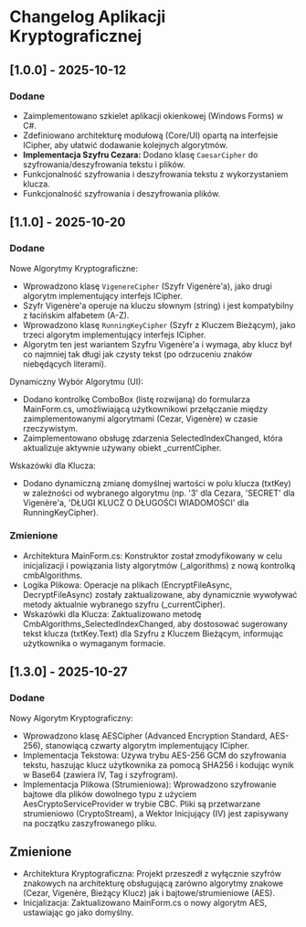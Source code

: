 # Changelog Aplikacji Kryptograficznej 

## [1.0.0] - 2025-10-12
### Dodane
- Zaimplementowano szkielet aplikacji okienkowej (Windows Forms) w C#.
- Zdefiniowano architekturę modułową (Core/UI) opartą na interfejsie ICipher, aby ułatwić dodawanie kolejnych algorytmów.
- **Implementacja Szyfru Cezara:** Dodano klasę `CaesarCipher` do szyfrowania/deszyfrowania tekstu i plików.
- Funkcjonalność szyfrowania i deszyfrowania tekstu z wykorzystaniem klucza.
- Funkcjonalność szyfrowania i deszyfrowania plików.

## [1.1.0] - 2025-10-20
### Dodane
Nowe Algorytmy Kryptograficzne:
- Wprowadzono klasę `VigenereCipher` (Szyfr Vigenère'a), jako drugi algorytm implementujący interfejs ICipher.
- Szyfr Vigenère'a operuje na kluczu słownym (string) i jest kompatybilny z łacińskim alfabetem (A-Z).
- Wprowadzono klasę `RunningKeyCipher` (Szyfr z Kluczem Bieżącym), jako trzeci algorytm implementujący interfejs ICipher.
- Algorytm ten jest wariantem Szyfru Vigenère'a i wymaga, aby klucz był co najmniej tak długi jak czysty tekst (po odrzuceniu znaków niebędących literami).

Dynamiczny Wybór Algorytmu (UI):
- Dodano kontrolkę ComboBox (listę rozwijaną) do formularza MainForm.cs, umożliwiającą użytkownikowi przełączanie między zaimplementowanymi algorytmami (Cezar, Vigenère) w czasie rzeczywistym.
- Zaimplementowano obsługę zdarzenia SelectedIndexChanged, która aktualizuje aktywnie używany obiekt _currentCipher.

Wskazówki dla Klucza:
- Dodano dynamiczną zmianę domyślnej wartości w polu klucza (txtKey) w zależności od wybranego algorytmu (np. '3' dla Cezara, 'SECRET' dla Vigenère'a, 'DŁUGI KLUCZ O DŁUGOŚCI WIADOMOŚCI' dla RunningKeyCipher).

### Zmienione
- Architektura MainForm.cs: Konstruktor został zmodyfikowany w celu inicjalizacji i powiązania listy algorytmów (_algorithms) z nową kontrolką cmbAlgorithms.
- Logika Plikowa: Operacje na plikach (EncryptFileAsync, DecryptFileAsync) zostały zaktualizowane, aby dynamicznie wywoływać metody aktualnie wybranego szyfru (_currentCipher).
- Wskazówki dla Klucza: Zaktualizowano metodę CmbAlgorithms_SelectedIndexChanged, aby dostosować sugerowany tekst klucza (txtKey.Text) dla Szyfru z Kluczem Bieżącym, informując użytkownika o wymaganym formacie.

## [1.3.0] - 2025-10-27
### Dodane
Nowy Algorytm Kryptograficzny:
- Wprowadzono klasę AESCipher (Advanced Encryption Standard, AES-256), stanowiącą czwarty algorytm implementujący ICipher.
- Implementacja Tekstowa: Używa trybu AES-256 GCM do szyfrowania tekstu, haszując klucz użytkownika za pomocą SHA256 i kodując wynik w Base64 (zawiera IV, Tag i szyfrogram).
- Implementacja Plikowa (Strumieniowa): Wprowadzono szyfrowanie bajtowe dla plików dowolnego typu z użyciem AesCryptoServiceProvider w trybie CBC. Pliki są przetwarzane strumieniowo (CryptoStream), a Wektor Inicjujący (IV) jest zapisywany na początku zaszyfrowanego pliku.

## Zmienione
- Architektura Kryptograficzna: Projekt przeszedł z wyłącznie szyfrów znakowych na architekturę obsługującą zarówno algorytmy znakowe (Cezar, Vigenère, Bieżący Klucz) jak i bajtowe/strumieniowe (AES).
- Inicjalizacja: Zaktualizowano MainForm.cs o nowy algorytm AES, ustawiając go jako domyślny.
